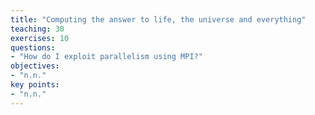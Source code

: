 ```yaml
---
title: "Computing the answer to life, the universe and everything"
teaching: 30
exercises: 10
questions:
- "How do I exploit parallelism using MPI?"
objectives:
- "n.n."
key points:
- "n.n."
---
```

